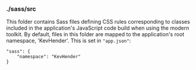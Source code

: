 ### ./sass/src

This folder contains Sass files defining CSS rules corresponding to classes
included in the application's JavaScript code build when using the modern toolkit.
By default, files in this folder are mapped to the application's root namespace, 'KevHender'.
This is set in `"app.json"`:

    "sass": {
        "namespace": "KevHender"
    }